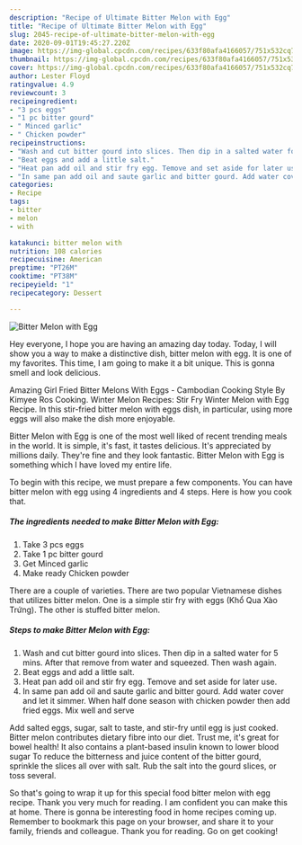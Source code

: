 ```yaml
---
description: "Recipe of Ultimate Bitter Melon with Egg"
title: "Recipe of Ultimate Bitter Melon with Egg"
slug: 2045-recipe-of-ultimate-bitter-melon-with-egg
date: 2020-09-01T19:45:27.220Z
image: https://img-global.cpcdn.com/recipes/633f80afa4166057/751x532cq70/bitter-melon-with-egg-recipe-main-photo.jpg
thumbnail: https://img-global.cpcdn.com/recipes/633f80afa4166057/751x532cq70/bitter-melon-with-egg-recipe-main-photo.jpg
cover: https://img-global.cpcdn.com/recipes/633f80afa4166057/751x532cq70/bitter-melon-with-egg-recipe-main-photo.jpg
author: Lester Floyd
ratingvalue: 4.9
reviewcount: 3
recipeingredient:
- "3 pcs eggs"
- "1 pc bitter gourd"
- " Minced garlic"
- " Chicken powder"
recipeinstructions:
- "Wash and cut bitter gourd into slices. Then dip in a salted water for 5 mins. After that remove from water and squeezed. Then wash again."
- "Beat eggs and add a little salt."
- "Heat pan add oil and stir fry egg. Temove and set aside for later use."
- "In same pan add oil and saute garlic and bitter gourd. Add water cover and let it simmer. When half done season with chicken powder then add fried eggs. Mix well and serve"
categories:
- Recipe
tags:
- bitter
- melon
- with

katakunci: bitter melon with 
nutrition: 108 calories
recipecuisine: American
preptime: "PT26M"
cooktime: "PT38M"
recipeyield: "1"
recipecategory: Dessert

---
```



![Bitter Melon with Egg](https://img-global.cpcdn.com/recipes/633f80afa4166057/751x532cq70/bitter-melon-with-egg-recipe-main-photo.jpg)

Hey everyone, I hope you are having an amazing day today. Today, I will show you a way to make a distinctive dish, bitter melon with egg. It is one of my favorites. This time, I am going to make it a bit unique. This is gonna smell and look delicious.

Amazing Girl Fried Bitter Melons With Eggs - Cambodian Cooking Style By Kimyee Ros Cooking. Winter Melon Recipes: Stir Fry Winter Melon with Egg Recipe. In this stir-fried bitter melon with eggs dish, in particular, using more eggs will also make the dish more enjoyable.

Bitter Melon with Egg is one of the most well liked of recent trending meals in the world. It is simple, it's fast, it tastes delicious. It's appreciated by millions daily. They're fine and they look fantastic. Bitter Melon with Egg is something which I have loved my entire life.


To begin with this recipe, we must prepare a few components. You can have bitter melon with egg using 4 ingredients and 4 steps. Here is how you cook that.

<!--inarticleads1-->

##### The ingredients needed to make Bitter Melon with Egg:

1. Take 3 pcs eggs
1. Take 1 pc bitter gourd
1. Get  Minced garlic
1. Make ready  Chicken powder


There are a couple of varieties. There are two popular Vietnamese dishes that utilizes bitter melon. One is a simple stir fry with eggs (Khổ Qua Xào Trứng). The other is stuffed bitter melon. 

<!--inarticleads2-->

##### Steps to make Bitter Melon with Egg:

1. Wash and cut bitter gourd into slices. Then dip in a salted water for 5 mins. After that remove from water and squeezed. Then wash again.
1. Beat eggs and add a little salt.
1. Heat pan add oil and stir fry egg. Temove and set aside for later use.
1. In same pan add oil and saute garlic and bitter gourd. Add water cover and let it simmer. When half done season with chicken powder then add fried eggs. Mix well and serve


Add salted eggs, sugar, salt to taste, and stir-fry until egg is just cooked. Bitter melon contributes dietary fibre into our diet. Trust me, it&#39;s great for bowel health! It also contains a plant-based insulin known to lower blood sugar To reduce the bitterness and juice content of the bitter gourd, sprinkle the slices all over with salt. Rub the salt into the gourd slices, or toss several. 

So that's going to wrap it up for this special food bitter melon with egg recipe. Thank you very much for reading. I am confident you can make this at home. There is gonna be interesting food in home recipes coming up. Remember to bookmark this page on your browser, and share it to your family, friends and colleague. Thank you for reading. Go on get cooking!
